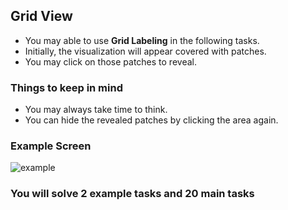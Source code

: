 ## Grid View

- You may able to use **Grid Labeling** in the following tasks.
- Initially, the visualization will appear covered with patches. 
- You may click on those patches to reveal.

### Things to keep in mind
- You may always take time to think.
- You can hide the revealed patches by clicking the area again.

### Example Screen
![example](/Revisit-Study/tools/assets/adaptive.png)

### You will solve 2 example tasks and 20 main tasks